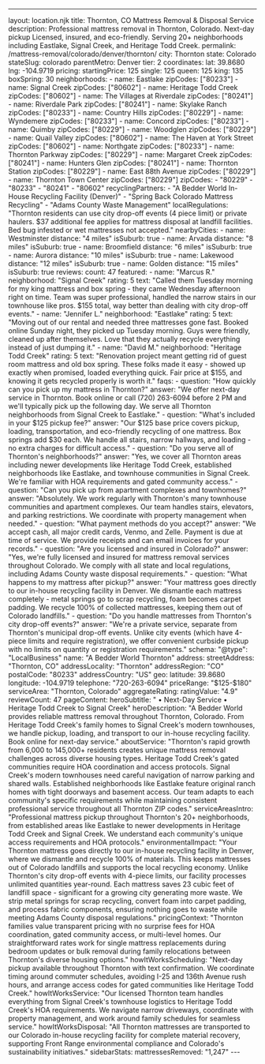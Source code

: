 ---
layout: location.njk
title: Thornton, CO Mattress Removal & Disposal Service
description: Professional mattress removal in Thornton, Colorado. Next-day pickup Licensed, insured, and eco-friendly. Serving 20+ neighborhoods including Eastlake, Signal Creek, and Heritage Todd Creek.
permalink: /mattress-removal/colorado/denver/thornton/
city: Thornton state: Colorado stateSlug: colorado parentMetro: Denver tier: 2 coordinates: lat: 39.8680 lng: -104.9719 pricing: startingPrice: 125 single: 125 queen: 125 king: 135 boxSpring: 30 neighborhoods: - name: Eastlake zipCodes: ["80233"] - name: Signal Creek zipCodes: ["80602"] - name: Heritage Todd Creek zipCodes: ["80602"] - name: The Villages at Riverdale zipCodes: ["80241"] - name: Riverdale Park zipCodes: ["80241"] - name: Skylake Ranch zipCodes: ["80233"] - name: Country Hills zipCodes: ["80229"] - name: Wyndemere zipCodes: ["80233"] - name: Concord zipCodes: ["80233"] - name: Quimby zipCodes: ["80229"] - name: Woodglen zipCodes: ["80229"] - name: Quail Valley zipCodes: ["80602"] - name: The Haven at York Street zipCodes: ["80602"] - name: Northgate zipCodes: ["80233"] - name: Thornton Parkway zipCodes: ["80229"] - name: Margaret Creek zipCodes: ["80241"] - name: Hunters Glen zipCodes: ["80241"] - name: Thornton Station zipCodes: ["80229"] - name: East 88th Avenue zipCodes: ["80229"] - name: Thornton Town Center zipCodes: ["80229"] zipCodes: - "80229" - "80233" - "80241" - "80602" recyclingPartners: - "A Bedder World In-House Recycling Facility (Denver)" - "Spring Back Colorado Mattress Recycling" - "Adams County Waste Management" localRegulations: "Thornton residents can use city drop-off events (4 piece limit) or private haulers. $37 additional fee applies for mattress disposal at landfill facilities. Bed bug infested or wet mattresses not accepted." nearbyCities: - name: Westminster distance: "4 miles" isSuburb: true - name: Arvada distance: "8 miles" isSuburb: true - name: Broomfield distance: "6 miles" isSuburb: true - name: Aurora distance: "10 miles" isSuburb: true - name: Lakewood distance: "12 miles" isSuburb: true - name: Golden distance: "15 miles" isSuburb: true reviews: count: 47 featured: - name: "Marcus R." neighborhood: "Signal Creek" rating: 5 text: "Called them Tuesday morning for my king mattress and box spring - they came Wednesday afternoon right on time. Team was super professional, handled the narrow stairs in our townhouse like pros. $155 total, way better than dealing with city drop-off events." - name: "Jennifer L." neighborhood: "Eastlake" rating: 5 text: "Moving out of our rental and needed three mattresses gone fast. Booked online Sunday night, they picked up Tuesday morning. Guys were friendly, cleaned up after themselves. Love that they actually recycle everything instead of just dumping it." - name: "David M." neighborhood: "Heritage Todd Creek" rating: 5 text: "Renovation project meant getting rid of guest room mattress and old box spring. These folks made it easy - showed up exactly when promised, loaded everything quick. Fair price at $155, and knowing it gets recycled properly is worth it." faqs: - question: "How quickly can you pick up my mattress in Thornton?" answer: "We offer next-day service in Thornton. Book online or call (720) 263-6094 before 2 PM and we'll typically pick up the following day. We serve all Thornton neighborhoods from Signal Creek to Eastlake." - question: "What's included in your $125 pickup fee?" answer: "Our $125 base price covers pickup, loading, transportation, and eco-friendly recycling of one mattress. Box springs add $30 each. We handle all stairs, narrow hallways, and loading - no extra charges for difficult access." - question: "Do you serve all of Thornton's neighborhoods?" answer: "Yes, we cover all Thornton areas including newer developments like Heritage Todd Creek, established neighborhoods like Eastlake, and townhouse communities in Signal Creek. We're familiar with HOA requirements and gated community access." - question: "Can you pick up from apartment complexes and townhomes?" answer: "Absolutely. We work regularly with Thornton's many townhouse communities and apartment complexes. Our team handles stairs, elevators, and parking restrictions. We coordinate with property management when needed." - question: "What payment methods do you accept?" answer: "We accept cash, all major credit cards, Venmo, and Zelle. Payment is due at time of service. We provide receipts and can email invoices for your records." - question: "Are you licensed and insured in Colorado?" answer: "Yes, we're fully licensed and insured for mattress removal services throughout Colorado. We comply with all state and local regulations, including Adams County waste disposal requirements." - question: "What happens to my mattress after pickup?" answer: "Your mattress goes directly to our in-house recycling facility in Denver. We dismantle each mattress completely - metal springs go to scrap recycling, foam becomes carpet padding. We recycle 100% of collected mattresses, keeping them out of Colorado landfills." - question: "Do you handle mattresses from Thornton's city drop-off events?" answer: "We're a private service, separate from Thornton's municipal drop-off events. Unlike city events (which have 4-piece limits and require registration), we offer convenient curbside pickup with no limits on quantity or registration requirements." schema: "@type": "LocalBusiness" name: "A Bedder World Thornton" address: streetAddress: "Thornton, CO" addressLocality: "Thornton" addressRegion: "CO" postalCode: "80233" addressCountry: "US" geo: latitude: 39.8680 longitude: -104.9719 telephone: "720-263-6094" priceRange: "$125-$180" serviceArea: "Thornton, Colorado" aggregateRating: ratingValue: "4.9" reviewCount: 47 pageContent: heroSubtitle: " • Next-Day Service • Heritage Todd Creek to Signal Creek" heroDescription: "A Bedder World provides reliable mattress removal throughout Thornton, Colorado. From Heritage Todd Creek's family homes to Signal Creek's modern townhouses, we handle pickup, loading, and transport to our in-house recycling facility. Book online for next-day service." aboutService: "Thornton's rapid growth from 6,000 to 145,000+ residents creates unique mattress removal challenges across diverse housing types. Heritage Todd Creek's gated communities require HOA coordination and access protocols. Signal Creek's modern townhouses need careful navigation of narrow parking and shared walls. Established neighborhoods like Eastlake feature original ranch homes with tight doorways and basement access. Our team adapts to each community's specific requirements while maintaining consistent professional service throughout all Thornton ZIP codes." serviceAreasIntro: "Professional mattress pickup throughout Thornton's 20+ neighborhoods, from established areas like Eastlake to newer developments in Heritage Todd Creek and Signal Creek. We understand each community's unique access requirements and HOA protocols." environmentalImpact: "Your Thornton mattress goes directly to our in-house recycling facility in Denver, where we dismantle and recycle 100% of materials. This keeps mattresses out of Colorado landfills and supports the local recycling economy. Unlike Thornton's city drop-off events with 4-piece limits, our facility processes unlimited quantities year-round. Each mattress saves 23 cubic feet of landfill space - significant for a growing city generating more waste. We strip metal springs for scrap recycling, convert foam into carpet padding, and process fabric components, ensuring nothing goes to waste while meeting Adams County disposal regulations." pricingContext: "Thornton families value transparent pricing with no surprise fees for HOA coordination, gated community access, or multi-level homes. Our straightforward rates work for single mattress replacements during bedroom updates or bulk removal during family relocations between Thornton's diverse housing options." howItWorksScheduling: "Next-day pickup available throughout Thornton with text confirmation. We coordinate timing around commuter schedules, avoiding I-25 and 136th Avenue rush hours, and arrange access codes for gated communities like Heritage Todd Creek." howItWorksService: "Our licensed Thornton team handles everything from Signal Creek's townhouse logistics to Heritage Todd Creek's HOA requirements. We navigate narrow driveways, coordinate with property management, and work around family schedules for seamless service." howItWorksDisposal: "All Thornton mattresses are transported to our Colorado in-house recycling facility for complete material recovery, supporting Front Range environmental compliance and Colorado's sustainability initiatives." sidebarStats: mattressesRemoved: "1,247" ---